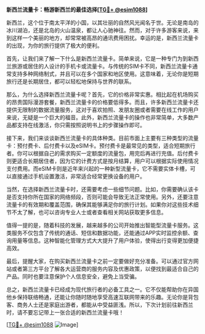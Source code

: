 **新西兰流量卡：畅游新西兰的最佳选择[[TG💪+ @esim1088](https://t.me/s/esim1088)]**

新西兰，这个位于南太平洋的小国，以其壮丽的自然风光闻名于世。无论是南岛的冰川湖泊，还是北岛的火山温泉，都让人心驰神往。然而，对于许多游客来说，来到这样一个美丽的地方，却常常被高昂的通讯费用困扰。幸运的是，新西兰流量卡的出现，为你的旅行提供了极大的便利。

首先，让我们来了解一下什么是新西兰流量卡。简单来说，它是一种专门为到新西兰旅游或居住的人设计的手机卡或流量卡。与传统的SIM卡不同，新西兰流量卡通常支持多种网络制式，并且可以在多个国家和地区使用。这意味着，无论你是短期旅行还是长期居住，都可以轻松地保持与世界的联系。

那么，为什么选择新西兰流量卡呢？首先，它的价格非常实惠。相比起在机场购买的昂贵国际漫游套餐，新西兰流量卡的价格要低得多。而且，许多新西兰流量卡还提供无限制的数据流量服务，这对于喜欢拍照、发朋友圈或者需要在线工作的用户来说，无疑是一个巨大的福音。此外，新西兰流量卡的操作也非常简单，大多数产品都支持在线激活，你只需按照说明书上的步骤操作即可。

接下来，我们来谈谈新西兰流量卡的具体种类。目前市面上主要有三种类型的流量卡：预付费卡、后付费卡以及eSIM卡。预付费卡是最常见的类型，适合短期旅行者。你可以根据自己的需求购买一定额度的流量包，用完后再进行充值。后付费卡则更适合长期居住者，因为它的计费方式是按月结算，用户可以根据实际使用情况支付费用。而eSIM卡则是近年来兴起的一种新型流量卡，它不需要实体卡槽，可以直接通过手机设置激活，非常适合经常更换设备的用户。

当然，在选择新西兰流量卡时，还需要考虑一些细节问题。比如，你需要确认该卡是否支持你所在国家的网络频段，否则可能会导致无法正常使用。另外，还要注意流量卡的有效期和覆盖范围，确保其能够满足你的旅行计划。如果你对这些技术细节不太了解，也可以咨询专业人士或者查看相关网站获取更多信息。

值得一提的是，随着科技的发展，越来越多的公司开始推出智能型流量卡服务。这类服务不仅包含了传统的通话、短信和数据功能，还能通过APP实时监控余额、查询用量等信息。这种智能化管理方式大大提升了用户体验，使得出行变得更加便捷高效。

最后，提醒大家，在购买新西兰流量卡之前一定要做好充分准备。可以通过官方网站或者第三方平台了解各大运营商的服务内容及优惠政策，以便找到最适合自己的产品。同时也要注意保护个人信息安全，避免上当受骗。

总之，新西兰流量卡已经成为现代旅行者的必备工具之一。它不仅能帮助你在异国他乡保持联络畅通，还能让你随时随地享受高速互联网带来的乐趣。无论你是背包客、商务人士还是家庭出游者，都能从中受益匪浅。所以，下次计划前往新西兰时，请不要忘记带上一张合适的新西兰流量卡哦！

[[TG💪+ @esim1088](https://t.me/s/esim1088) ![Image](https://i.postimg.cc/4NQfJmqS/Snipaste-2025-05-13-00-14-12.png)]